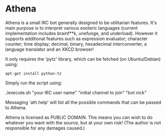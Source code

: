Athena
=============

Athena is a small IRC bot generally designed to be utilitarian features. It's main purpose is to interpret various
esoteric languages (current implementation includes brainf**k, unefunge, and underload). However it supports additional
features such as expression evaluator; character counter; time display; decimal, binary, hexadecimal interconverter, a language translator and an XKCD browser!

It only requires the 'pytz' library, which can be fetched (on Ubuntu/Debian) using:

```
apt-get install python-tz
```

Simply run the script using:

./execute.sh "your IRC user name" "initial channel to join" "bot nick"

Messaging 'ath.help' will list all the possible commands that can be passed to Athena.

Athena is licensed as PUBLIC DOMAIN. This means you can wish to do whatever you want with the source, but
at your own risk! (The author is not responsible for any damages caused.)
